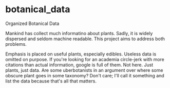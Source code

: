 # botanical_data
Organized Botanical Data

Mankind has collect much informatino about plants. Sadly, it is widely dispersed and seldom machine readable. This project aims to address both problems.

Emphasis is placed on useful plants, especially edibles. Useless data is omitted on purpose. If you're looking for an academia circle-jerk with more citations than actual information, google is full of them. Not here. Just plants, just data. Are some uberbotanists in an argument over where some obscure plant goes in some taxonomy? Don't care; I'll call it something and list the data because that's all that matters.  



